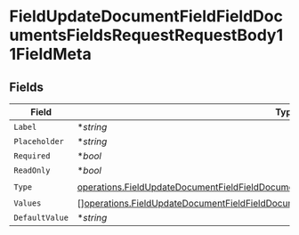 # FieldUpdateDocumentFieldFieldDocumentsFieldsRequestRequestBody11FieldMeta


## Fields

| Field                                                                                                                                                                                                | Type                                                                                                                                                                                                 | Required                                                                                                                                                                                             | Description                                                                                                                                                                                          |
| ---------------------------------------------------------------------------------------------------------------------------------------------------------------------------------------------------- | ---------------------------------------------------------------------------------------------------------------------------------------------------------------------------------------------------- | ---------------------------------------------------------------------------------------------------------------------------------------------------------------------------------------------------- | ---------------------------------------------------------------------------------------------------------------------------------------------------------------------------------------------------- |
| `Label`                                                                                                                                                                                              | **string*                                                                                                                                                                                            | :heavy_minus_sign:                                                                                                                                                                                   | N/A                                                                                                                                                                                                  |
| `Placeholder`                                                                                                                                                                                        | **string*                                                                                                                                                                                            | :heavy_minus_sign:                                                                                                                                                                                   | N/A                                                                                                                                                                                                  |
| `Required`                                                                                                                                                                                           | **bool*                                                                                                                                                                                              | :heavy_minus_sign:                                                                                                                                                                                   | N/A                                                                                                                                                                                                  |
| `ReadOnly`                                                                                                                                                                                           | **bool*                                                                                                                                                                                              | :heavy_minus_sign:                                                                                                                                                                                   | N/A                                                                                                                                                                                                  |
| `Type`                                                                                                                                                                                               | [operations.FieldUpdateDocumentFieldFieldDocumentsFieldsRequestRequestBody11FieldMetaType](../../models/operations/fieldupdatedocumentfieldfielddocumentsfieldsrequestrequestbody11fieldmetatype.md) | :heavy_check_mark:                                                                                                                                                                                   | N/A                                                                                                                                                                                                  |
| `Values`                                                                                                                                                                                             | [][operations.FieldUpdateDocumentFieldFieldDocumentsFieldsRequestValues](../../models/operations/fieldupdatedocumentfieldfielddocumentsfieldsrequestvalues.md)                                       | :heavy_minus_sign:                                                                                                                                                                                   | N/A                                                                                                                                                                                                  |
| `DefaultValue`                                                                                                                                                                                       | **string*                                                                                                                                                                                            | :heavy_minus_sign:                                                                                                                                                                                   | N/A                                                                                                                                                                                                  |